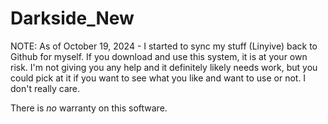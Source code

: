 # Darkside_New
NOTE: As of October 19, 2024 - I started to sync my stuff (Linyive) back to Github for myself. If you download and use this system, it is at your own risk. I'm not giving you any help and it definitely likely needs work, but you could pick at it if you want to see what you like and want to use or not. I don't really care.

There is *no* warranty on this software.
